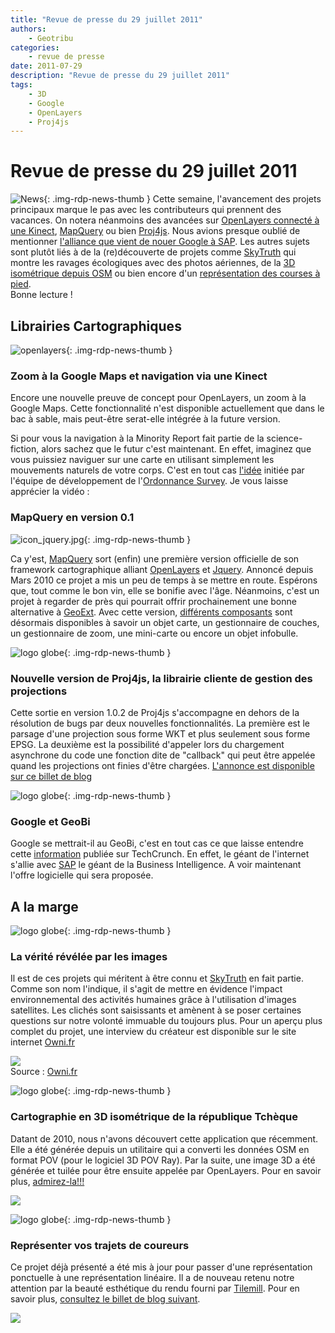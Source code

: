 ```yaml
---
title: "Revue de presse du 29 juillet 2011"
authors:
    - Geotribu
categories:
    - revue de presse
date: 2011-07-29
description: "Revue de presse du 29 juillet 2011"
tags:
    - 3D
    - Google
    - OpenLayers
    - Proj4js
---
```


# Revue de presse du 29 juillet 2011

![News](https://cdn.geotribu.fr/img/internal/icons-rdp-news/news.png "Icône news générique"){: .img-rdp-news-thumb }
Cette semaine, l'avancement des projets principaux marque le pas avec les contributeurs qui prennent des vacances. On notera néanmoins des avancées sur [OpenLayers connecté à une Kinect](#ol), [MapQuery](#mapquery) ou bien [Proj4js](#proj4js). Nous avions presque oublié de mentionner [l'alliance que vient de nouer Google à SAP](#google_sap). Les autres sujets sont plutôt liés à de la (re)découverte de projets comme [SkyTruth](#skytruth) qui montre les ravages écologiques avec des photos aériennes, de la [3D isométrique depuis OSM](#3d) ou bien encore d'un [représentation des courses à pied](#running).  
 Bonne lecture !

## Librairies Cartographiques

 ![openlayers](https://cdn.geotribu.fr/img/logos-icones/logiciels_librairies/openlayers.png){: .img-rdp-news-thumb }

### Zoom à la Google Maps et navigation via une Kinect

 Encore une nouvelle preuve de concept pour OpenLayers, un zoom à la Google Maps. Cette fonctionnalité n'est disponible actuellement que dans le bac à sable, mais peut-être serat-elle intégrée à la future version.

 Si pour vous la navigation à la Minority Report fait partie de la science-fiction, alors sachez que le futur c'est maintenant. En effet, imaginez que vous puissiez naviguer sur une carte en utilisant simplement les mouvements naturels de votre corps. C'est en tout cas [l'idée](http://blog.ordnancesurvey.co.uk/2011/07/using-kinect-with-ordnance-survey-mapping/) initiée par l'équipe de développement de l'[Ordonnance Survey](http://www.ordnancesurvey.co.uk/oswebsite/). Je vous laisse apprécier la vidéo :

### MapQuery en version 0.1

![icon_jquery.jpg](https://cdn.geotribu.fr/img/logos-icones/programmation/jquery.png){: .img-rdp-news-thumb }


 Ca y'est, [MapQuery](http://mapquery.org/) sort (enfin) une première version officielle de son framework cartographique alliant [OpenLayers](https://openlayers.org/) et [Jquery](http://jquery.com/). Annoncé depuis Mars 2010 ce projet a mis un peu de temps à se mettre en route. Espérons que, tout comme le bon vin, elle se bonifie avec l'âge. Néanmoins, c'est un projet à regarder de près qui pourrait offrir prochainement une bonne alternative à [GeoExt](http://www.geoext.org/). Avec cette version, [différents composants](http://mapquery.org/demo/) sont désormais disponibles à savoir un objet carte, un gestionnaire de couches, un gestionnaire de zoom, une mini-carte ou encore un objet infobulle.

 ![logo globe](https://cdn.geotribu.fr/img/internal/icons-rdp-news/world.png "Icône de globe"){: .img-rdp-news-thumb }

### Nouvelle version de Proj4js, la librairie cliente de gestion des projections

 Cette sortie en version 1.0.2 de Proj4js s'accompagne en dehors de la résolution de bugs par deux nouvelles fonctionnalités. La première est le parsage d'une projection sous forme WKT et plus seulement sous forme EPSG. La deuxième est la possibilité d'appeler lors du chargement asynchrone du code une fonction dite de "callback" qui peut être appelée quand les projections ont finies d'être chargées. [L'annonce est disponible sur ce billet de blog](http://research.dmsolutions.ca/2011/new-release-of-proj4js-v1-0-2/)

 ![logo globe](https://cdn.geotribu.fr/img/internal/icons-rdp-news/world.png "Icône de globe"){: .img-rdp-news-thumb }

### Google et GeoBi

 Google se mettrait-il au GeoBi, c'est en tout cas ce que laisse entendre cette [information](http://techcrunch.com/2011/07/27/sap-now-allows-businesses-to-layer-big-data-with-google-maps-and-earth/) publiée sur TechCrunch. En effet, le géant de l'internet s'allie avec [SAP](http://www.sap.com/france/index.epx) le géant de la Business Intelligence. A voir maintenant l'offre logicielle qui sera proposée.

## A la marge

 ![logo globe](https://cdn.geotribu.fr/img/internal/icons-rdp-news/world.png "Icône de globe"){: .img-rdp-news-thumb }

### La vérité révélée par les images

 Il est de ces projets qui méritent à être connu et [SkyTruth](http://www.skytruth.org/) en fait partie. Comme son nom l'indique, il s'agit de mettre en évidence l'impact environnemental des activités humaines grâce à l'utilisation d'images satellites. Les clichés sont saisissants et amènent à se poser certaines questions sur notre volonté immuable du toujours plus. Pour un aperçu plus complet du projet, une interview du créateur est disponible sur le site internet [Owni.fr](http://owni.fr/2011/07/19/skytruth-lanti-yann-arthus-bertrand/)

 ![](http://owni.fr/files/2011/07/Skytruth2.jpg)  
Source : [Owni.fr](http://owni.fr/2011/07/19/skytruth-lanti-yann-arthus-bertrand/)

 ![logo globe](https://cdn.geotribu.fr/img/internal/icons-rdp-news/world.png "Icône de globe"){: .img-rdp-news-thumb }

### Cartographie en 3D isométrique de la république Tchèque

 Datant de 2010, nous n'avons découvert cette application que récemment. Elle a été générée depuis un utilitaire qui a converti les données OSM en format POV (pour le logiciel 3D POV Ray). Par la suite, une image 3D a été générée et tuilée pour être ensuite appelée par OpenLayers. Pour en savoir plus, [admirez-la!!!](http://osm.kyblsoft.cz/3dmapa/)

 [![](http://www.geotribu.net/sites/default/files/Tuto/img/Blog/3d_isometrique_osm.jpg)](http://osm.kyblsoft.cz/3dmapa/)

 ![logo globe](https://cdn.geotribu.fr/img/internal/icons-rdp-news/world.png "Icône de globe"){: .img-rdp-news-thumb }

### Représenter vos trajets de coureurs

 Ce projet déjà présenté a été mis à jour pour passer d'une représentation ponctuelle à une représentation linéaire. Il a de nouveau retenu notre attention par la beauté esthétique du rendu fourni par [Tilemill](http://tilemill.com/). Pour en savoir plus, [consultez le billet de blog suivant](http://macwright.org/2011/07/28/mapping-runs.html).

 [![](http://www.geotribu.net/sites/default/files/Tuto/img/Blog/running_map_tilemill.jpg)](http://macwright.org/running/)
